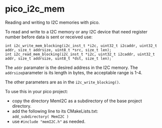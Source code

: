 # pico_i2c_mem
Reading and writing to I2C memories with pico.

To read and write to a I2C memory or any I2C device that need register number before data is sent or received use:

    int i2c_write_mem_blocking(i2c_inst_t *i2c, uint32_t i2caddr, uint32_t addr, size_t addrsize, uint8_t *src, size_t len);
    int i2c_read_mem_blocking(i2c_inst_t *i2c, uint32_t i2caddr, uint32_t addr, size_t addrsize, uint8_t *dst, size_t len);`

The `addr` paramater is the desired address in the I2C memory.
The `addrsize`parameter is its length in bytes, the acceptable range is 1-4.

The other parameters are as in the `i2c_write_blocking()`.

To use this in your pico project:
* copy the directory MemI2C as a subdirectory of the base project directory.
* add the following line to its CMakeLists.txt:<br>
`add_subdirectory( MemI2C )`
* use `#include "memI2C.h"` as needed.

